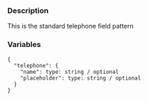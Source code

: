 ### Description
This is the standard telephone field pattern


### Variables
~~~
{
  "telephone": {
    "name": type: string / optional
    "placeholder": type: string / optional
  }
}
~~~
